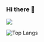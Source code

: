 ### Hi there 👋

<!--
**shockzinfinity/shockzinfinity** is a ✨ _special_ ✨ repository because its `README.md` (this file) appears on your GitHub profile.

Here are some ideas to get you started:

- 🔭 I’m currently working on ...
- 🌱 I’m currently learning ...
- 👯 I’m looking to collaborate on ...
- 🤔 I’m looking for help with ...
- 💬 Ask me about ...
- 📫 How to reach me: ...
- 😄 Pronouns: ...
- ⚡ Fun fact: ...
-->
![](https://github-readme-stats.vercel.app/api?username=shockzinfinity&show_icons=true&hide=stars,issues&count_private=true&theme=graywhite)

![Top Langs](https://github-readme-stats.vercel.app/api/top-langs/?username=shockzinfinity&hide=javascript,html,css)
